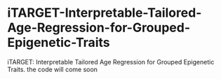 # iTARGET-Interpretable-Tailored-Age-Regression-for-Grouped-Epigenetic-Traits
iTARGET: Interpretable Tailored Age Regression for Grouped Epigenetic Traits.
the code will come soon
